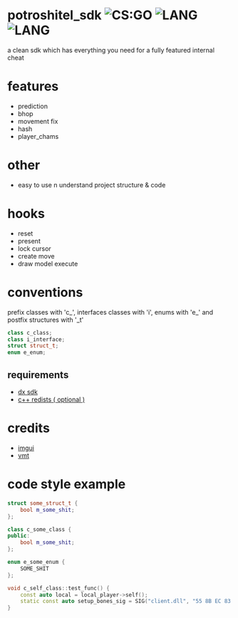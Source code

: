 # potroshitel_sdk ![CS:GO](https://img.shields.io/badge/game-CS%3AGO-orange?style=flat) ![LANG](https://img.shields.io/badge/language-C%2B%2B-brightgreen?style=flat ) ![LANG](https://img.shields.io/badge/language-C-red?style=flat )
a clean sdk which has everything you need for a fully featured internal cheat

# features
- prediction
- bhop
- movement fix
- hash
- player_chams

# other
- easy to use n understand project structure & code

# hooks
- reset
- present
- lock cursor
- create move
- draw model execute

# conventions
prefix classes with 'c_', interfaces classes with 'i', enums with 'e_' and postfix structures with '_t'
```cpp
class c_class;
class i_interface;
struct struct_t;
enum e_enum;
```

## requirements
- [dx sdk](https://www.microsoft.com/en-us/download/details.aspx?id=6812)
- [c++ redists ( optional )](https://support.microsoft.com/en-us/help/2977003/the-latest-supported-visual-c-downloads)

# credits
 - [imgui](https://github.com/ocornut/imgui)
 - [vmt](https://github.com/gfreivasc/VMTHook)
 
 # code style example
```cpp
struct some_struct_t {
    bool m_some_shit;
};

class c_some_class {
public:
    bool m_some_shit;
};

enum e_some_enum {
    SOME_SHIT
};

void c_self_class::test_func() {
    const auto local = local_player->self();
    static const auto setup_bones_sig = SIG("client.dll", "55 8B EC 83 E4 F0 B8 D8").cast<void**>();
}
```
